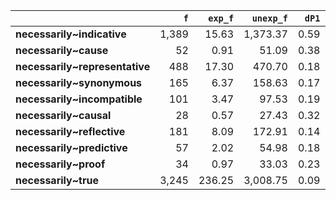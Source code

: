 |                                |   `f` |   `exp_f` |   `unexp_f` |   `dP1` |   `P1` |   `dP2` |   `P2` |   `LRC` |      `G2` |       `N` |   `f1` |   `f2` | `l1`        | `l2`           |
|:-------------------------------|------:|----------:|------------:|--------:|-------:|--------:|-------:|--------:|----------:|----------:|-------:|-------:|:------------|:---------------|
| **necessarily~indicative**     | 1,389 |     15.63 |    1,373.37 |    0.59 |   0.60 |    0.03 |   0.03 |    7.46 | 10,827.28 | 6,347,364 | 42,886 |  2,313 | necessarily | indicative     |
| **necessarily~cause**          |    52 |      0.91 |       51.09 |    0.38 |   0.39 |    0.00 |   0.00 |    5.07 |    341.90 | 6,347,364 | 42,886 |    134 | necessarily | cause          |
| **necessarily~representative** |   488 |     17.30 |      470.70 |    0.18 |   0.19 |    0.01 |   0.01 |    4.71 |  2,416.54 | 6,347,364 | 42,886 |  2,560 | necessarily | representative |
| **necessarily~synonymous**     |   165 |      6.37 |      158.63 |    0.17 |   0.17 |    0.00 |   0.00 |    4.26 |    785.72 | 6,347,364 | 42,886 |    943 | necessarily | synonymous     |
| **necessarily~incompatible**   |   101 |      3.47 |       97.53 |    0.19 |   0.20 |    0.00 |   0.00 |    4.25 |    506.31 | 6,347,364 | 42,886 |    513 | necessarily | incompatible   |
| **necessarily~causal**         |    28 |      0.57 |       27.43 |    0.32 |   0.33 |    0.00 |   0.00 |    4.16 |    172.90 | 6,347,364 | 42,886 |     85 | necessarily | causal         |
| **necessarily~reflective**     |   181 |      8.09 |      172.91 |    0.14 |   0.15 |    0.00 |   0.00 |    4.05 |    806.50 | 6,347,364 | 42,886 |  1,197 | necessarily | reflective     |
| **necessarily~predictive**     |    57 |      2.02 |       54.98 |    0.18 |   0.19 |    0.00 |   0.00 |    3.85 |    281.73 | 6,347,364 | 42,886 |    299 | necessarily | predictive     |
| **necessarily~proof**          |    34 |      0.97 |       33.03 |    0.23 |   0.24 |    0.00 |   0.00 |    3.79 |    184.45 | 6,347,364 | 42,886 |    143 | necessarily | proof          |
| **necessarily~true**           | 3,245 |    236.25 |    3,008.75 |    0.09 |   0.09 |    0.07 |   0.08 |    3.77 | 11,473.44 | 6,347,364 | 42,886 | 34,967 | necessarily | true           |
